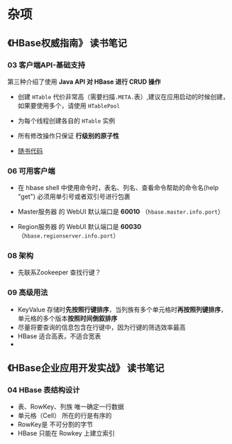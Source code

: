 
# 杂项

## 《HBase权威指南》 读书笔记

### 03 客户端API-基础支持

第三种介绍了使用 **Java API 对 HBase 进行 CRUD 操作**

- 创建 `HTable` 代价非常高（需要扫描`.META.`表）,建议在应用启动的时候创建，如果要使用多个，请使用 `HTablePool`
- 为每个线程创建各自的 `HTable` 实例
- 所有修改操作只保证 **行级别的原子性**

- [随书代码](https://github.com/larsgeorge/hbase-book)

### 06 可用客户端

- 在 hbase shell 中使用命令时，表名、列名、查看命令帮助的命令名(help "get") 必须用单引号或者双引号进行包裹

- Master服务器 的 WebUI 默认端口是 **60010** （`hbase.master.info.port`）
- Region服务器 的 WebUI 默认端口是 **60030** （`hbase.regionserver.info.port`）


### 08 架构

- 先联系Zookeeper 查找行键？


### 09 高级用法

- KeyValue 存储时**先按照行键排序**，当列族有多个单元格时**再按照列键排序**，单元格的多个版本**按照时间倒叙排序**
- 尽量将要查询的信息包含在行键中，因为行键的筛选效率最高
- HBase 适合高表，不适合宽表
- 







## 《HBase企业应用开发实战》 读书笔记

### 04 HBase 表结构设计

- 表、RowKey、列族 唯一确定一行数据
- 单元格（Cell） 所在的行是有序的
- RowKey是 不可分割的字节
- HBase 只能在 Rowkey 上建立索引






